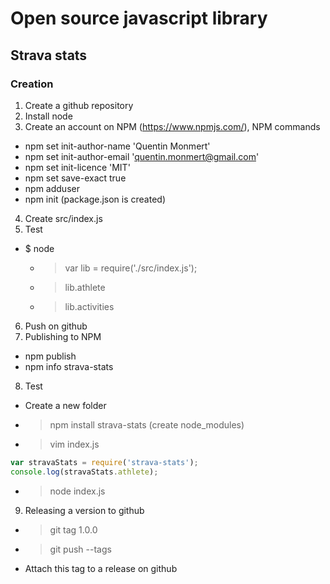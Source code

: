 # Open source javascript library

## Strava stats

### Creation

1. Create a github repository
2. Install node
3. Create an account on NPM (https://www.npmjs.com/), NPM commands
  * npm set init-author-name 'Quentin Monmert'
  * npm set init-author-email 'quentin.monmert@gmail.com'
  * npm set init-licence 'MIT'
  * npm set save-exact true
  * npm adduser
  * npm init (package.json is created)
4. Create src/index.js
5. Test
  * $ node
    * > var lib = require('./src/index.js');
    * > lib.athlete
    * > lib.activities
6. Push on github
7. Publishing to NPM
  * npm publish
  * npm info strava-stats
8. Test
  * Create a new folder
  * > npm install strava-stats (create node_modules)
  * > vim index.js
```javascript
var stravaStats = require('strava-stats');
console.log(stravaStats.athlete);
```    
  * > node index.js
9. Releasing a version to github
  * > git tag 1.0.0  
  * > git push --tags
  * Attach this tag to a release on github

